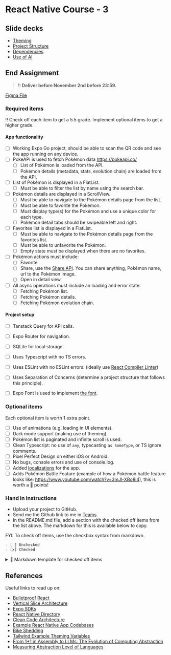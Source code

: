 # React Native Course - 3

## Slide decks

- [Theming](https://levizimmerman.github.io/inholland-react-native-course-3/slides/theming.html)
- [Project Structure](https://levizimmerman.github.io/inholland-react-native-course-3/slides/project-structure.html)
- [Dependencies](https://levizimmerman.github.io/inholland-react-native-course-3/slides/dependencies.html)
- [Use of AI](https://levizimmerman.github.io/inholland-react-native-course-3/slides/use-ai.html)


## End Assignment

> ‼️ **Deliver before November 2nd before 23:59.**

[Figma File](https://www.figma.com/design/dsgGXcu5WELIvRW90m5308/Pokémon-Code-Challenge?node-id=1-2&t=YPvOeo8ucY720wJ5-4)

### Required items
‼️ Check off each item to get a 5.5 grade. Implement optional items to get a higher grade.

#### App functionality

- [ ] Working Expo Go project, should be able to scan the QR code and see the app running on any device.
- [ ] PokeAPI is used to fetch Pokémon data https://pokeapi.co/
  - [ ] List of Pokémon is loaded from the API.
  - [ ] Pokémon details (metadata, stats, evolution chain) are loaded from the API.
- [ ] List of Pokémon is displayed in a FlatList.
  - [ ] Must be able to filter the list by name using the search bar.
- [ ] Pokémon details are displayed in a ScrollView.
  - [ ] Must be able to navigate to the Pokémon details page from the list.
  - [ ] Must be able to favorite the Pokémon.
  - [ ] Must display type(s) for the Pokémon and use a unique color for each type.
  - [ ] Pokémon detail tabs should be swipeable left and right.
- [ ] Favorites list is displayed in a FlatList.
  - [ ] Must be able to navigate to the Pokémon details page from the favorites list.
  - [ ] Must be able to unfavorite the Pokémon.
  - [ ] Empty state must be displayed when there are no favorites.
- [ ] Pokémon actions must include:
    - [ ] Favorite.
    - [ ] Share, use the [Share API](https://reactnative.dev/docs/share). You can share anything, Pokémon name, url to the Pokémon image.
    - [ ] Open in detail view.
- [ ] All async operations must include an loading and error state.
    - [ ] Fetching Pokémon list.
    - [ ] Fetching Pokémon details.
    - [ ] Fetching Pokémon evolution chain.

#### Project setup
- [ ] Tanstack Query for API calls.
- [ ] Expo Router for navigation.
- [ ] SQLite for local storage.
- [ ] Uses Typescript with no TS errors.
- [ ] Uses ESLint with no ESLint errors. (ideally use [React Compiler Linter](https://docs.expo.dev/guides/react-compiler/#enabling-the-linter))
- [ ] Uses Separation of Concerns (determine a project structure that follows this principle).
- [ ] Expo Font is used to implement [the font](./assets/fonts.zip).


### Optional items
Each optional item is worth 1 extra point.

- [ ] Use of animations (e.g. loading in UI elements).
- [ ] Dark mode support (making use of theming).
- [ ] Pokémon list is paginated and infinite scroll is used.
- [ ] Clean Typescript: no use of `any`, typecasting `as SomeType`, or TS ignore comments.
- [ ] Pixel Perfect Design on either iOS or Android.
- [ ] No bugs, console errors and use of console.log.
- [ ] Added [localizations](https://docs.expo.dev/guides/localization/) for the app.
- [ ] Adds Pokémon Battle Feature (example of how a Pokémon battle feature looks like: https://www.youtube.com/watch?v=3mJl-XBo8i4), this is worth a 💯 points!

### Hand in instructions

- Upload your project to GitHub.
- Send me the Github link to me in [Teams](https://teams.microsoft.com/l/chat/48:notes/conversations?context=%7B%22contextType%22%3A%22chat%22%7D).
- In the README.md file, add a section with the checked off items from the list above. The markdown for this is available below to copy.

FYI: To check off items, use the checkbox syntax from markdown.

```md
- [ ] Unchecked
- [x] Checked
```

<details>
<summary>📝 Markdown template for checked off items</summary>

```md
#### App functionality

- [ ] Working Expo Go project, should be able to scan the QR code and see the app running on any device.
- [ ] PokeAPI is used to fetch Pokémon data https://pokeapi.co/
  - [ ] List of Pokémon is loaded from the API.
  - [ ] Pokémon details (metadata, stats, evolution chain) are loaded from the API.
- [ ] List of Pokémon is displayed in a FlatList.
  - [ ] Must be able to filter the list by name using the search bar.
- [ ] Pokémon details are displayed in a ScrollView.
  - [ ] Must be able to navigate to the Pokémon details page from the list.
  - [ ] Must be able to favorite the Pokémon.
  - [ ] Must display type(s) for the Pokémon and use a unique color for each type.
  - [ ] Pokémon detail tabs should be swipeable left and right.
- [ ] Favorites list is displayed in a FlatList.
  - [ ] Must be able to navigate to the Pokémon details page from the favorites list.
  - [ ] Must be able to unfavorite the Pokémon.
  - [ ] Empty state must be displayed when there are no favorites.
- [ ] Pokémon actions must include:
    - [ ] Favorite.
    - [ ] Share.
    - [ ] Open in detail view.
- [ ] All async operations must include an loading and error state.
    - [ ] Fetching Pokémon list.
    - [ ] Fetching Pokémon details.
    - [ ] Fetching Pokémon evolution chain.

#### Project setup
- [ ] Tanstack Query for API calls.
- [ ] Expo Router for navigation.
- [ ] SQLite for local storage.
- [ ] Uses Typescript with no TS errors.
- [ ] Uses ESLint with no ESLint errors. (ideally use [React Compiler Linter](https://docs.expo.dev/guides/react-compiler/#enabling-the-linter))
- [ ] Uses Separation of Concerns (determine a project structure that follows this principle).
- [ ] Expo Font is used to implement [the font](./assets/fonts.zip).


### Optional items
Each optional item is worth 1 extra point.

- [ ] Use of animations (e.g. loading in UI elements).
- [ ] Dark mode support (making use of theming).
- [ ] Pokémon list is paginated and infinite scroll is used.
- [ ] Clean Typescript: no use of `any`, typecasting `as SomeType`, or TS ignore comments.
- [ ] Pixel Perfect Design on either iOS or Android.
- [ ] No bugs, console errors and use of console.log.
- [ ] Added [localizations](https://docs.expo.dev/guides/localization/) for the app.
- [ ] Adds Pokémon Battle Feature.
```
</details>

## References
Useful links to read up on:
- [Bulletproof React](https://github.com/alan2207/bulletproof-react)
- [Vertical Slice Architecture](https://antondevtips.com/blog/vertical-slice-architecture-the-best-ways-to-structure-your-project)
- [Expo SDKs](https://docs.expo.dev/versions/latest/sdk/accelerometer/)
- [React Native Directory](https://reactnative.directory/)
- [Clean Code Architecture](https://blog.cleancoder.com/uncle-bob/2012/08/13/the-clean-architecture.html)
- [Example React Native App Codebases](https://github.com/kelset/react-native-community-map?tab=readme-ov-file#-open-source-apps)
- [Bike Shedding](https://thedecisionlab.com/biases/bikeshedding)
- [Tailwind Example Theming Variables](https://tailwindcss.com/docs/theme)
- [From 1+1 in Assembly to LLMs: The Evolution of Computing Abstraction](https://taewoon.kim/2024-11-12-1+1/)
- [Measuring Abstraction Level of Languages](https://github.com/const/const-articles/blob/main/evolution/2025/01-measuring-language-level/MeasuringAbstractionLevelOfLanguages.adoc)